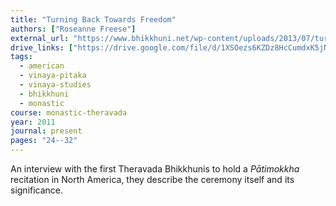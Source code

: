 ```yaml
---
title: "Turning Back Towards Freedom"
authors: ["Roseanne Freese"]
external_url: "https://www.bhikkhuni.net/wp-content/uploads/2013/07/turning-back-towards-freedom_winter2011.pdf"
drive_links: ["https://drive.google.com/file/d/1XSOezs6KZDz8HcCumdxK5jNNkws-4v8G/view?usp=drivesdk"]
tags:
  - american
  - vinaya-pitaka
  - vinaya-studies
  - bhikkhuni
  - monastic
course: monastic-theravada
year: 2011
journal: present
pages: "24--32"
---
```


An interview with the first Theravada Bhikkhunis to hold a _Pātimokkha_ recitation in North America, they describe the ceremony itself and its significance.
 